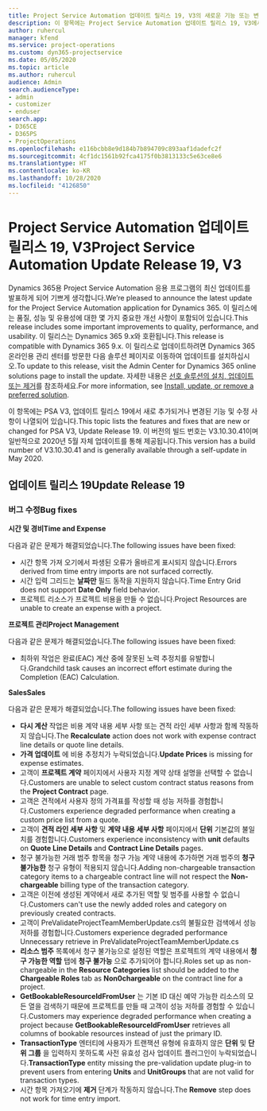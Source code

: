 ```yaml
---
title: Project Service Automation 업데이트 릴리스 19, V3의 새로운 기능 또는 변경된 기능
description: 이 항목에는 Project Service Automation 업데이트 릴리스 19, V3에서 사용할 수 있는 기능 및 수정 사항이 나열되어 있습니다.
author: ruhercul
manager: kfend
ms.service: project-operations
ms.custom: dyn365-projectservice
ms.date: 05/05/2020
ms.topic: article
ms.author: ruhercul
audience: Admin
search.audienceType:
- admin
- customizer
- enduser
search.app:
- D365CE
- D365PS
- ProjectOperations
ms.openlocfilehash: e116bcbb8e9d184b7b894709c893aaf1dadefc2f
ms.sourcegitcommit: 4cf1dc1561b92fca4175f0b3813133c5e63ce8e6
ms.translationtype: HT
ms.contentlocale: ko-KR
ms.lasthandoff: 10/28/2020
ms.locfileid: "4126850"
---
```

# <a name="project-service-automation-update-release-19-v3"></a><span data-ttu-id="60678-103">Project Service Automation 업데이트 릴리스 19, V3</span><span class="sxs-lookup"><span data-stu-id="60678-103">Project Service Automation Update Release 19, V3</span></span>

<span data-ttu-id="60678-104">Dynamics 365용 Project Service Automation 응용 프로그램의 최신 업데이트를 발표하게 되어 기쁘게 생각합니다.</span><span class="sxs-lookup"><span data-stu-id="60678-104">We’re pleased to announce the latest update for the Project Service Automation application for Dynamics 365.</span></span> <span data-ttu-id="60678-105">이 릴리스에는 품질, 성능 및 유용성에 대한 몇 가지 중요한 개선 사항이 포함되어 있습니다.</span><span class="sxs-lookup"><span data-stu-id="60678-105">This release includes some important improvements to quality, performance, and usability.</span></span> <span data-ttu-id="60678-106">이 릴리스는 Dynamics 365 9.x와 호환됩니다.</span><span class="sxs-lookup"><span data-stu-id="60678-106">This release is compatible with Dynamics 365 9.x.</span></span> <span data-ttu-id="60678-107">이 릴리스로 업데이트하려면 Dynamics 365 온라인용 관리 센터를 방문한 다음 솔루션 페이지로 이동하여 업데이트를 설치하십시오.</span><span class="sxs-lookup"><span data-stu-id="60678-107">To update to this release, visit the Admin Center for Dynamics 365 online solutions page to install the update.</span></span> <span data-ttu-id="60678-108">자세한 내용은 [선호 솔루션의 설치, 업데이트 또는 제거](https://docs.microsoft.com/power-platform/admin/install-remove-preferred-solution)를 참조하세요.</span><span class="sxs-lookup"><span data-stu-id="60678-108">For more information, see [Install, update, or remove a preferred solution](https://docs.microsoft.com/power-platform/admin/install-remove-preferred-solution).</span></span>

<span data-ttu-id="60678-109">이 항목에는 PSA V3, 업데이트 릴리스 19에서 새로 추가되거나 변경된 기능 및 수정 사항이 나열되어 있습니다.</span><span class="sxs-lookup"><span data-stu-id="60678-109">This topic lists the features and fixes that are new or changed for PSA V3, Update Release 19.</span></span> <span data-ttu-id="60678-110">이 버전의 빌드 번호는 V3.10.30.41이며 일반적으로 2020년 5월 자체 업데이트를 통해 제공됩니다.</span><span class="sxs-lookup"><span data-stu-id="60678-110">This version has a build number of V3.10.30.41 and is generally available through a self-update in May 2020.</span></span>

## <a name="update-release-19"></a><span data-ttu-id="60678-111">업데이트 릴리스 19</span><span class="sxs-lookup"><span data-stu-id="60678-111">Update Release 19</span></span>

### <a name="bug-fixes"></a><span data-ttu-id="60678-112">버그 수정</span><span class="sxs-lookup"><span data-stu-id="60678-112">Bug fixes</span></span>

<span data-ttu-id="60678-113">**시간 및 경비**</span><span class="sxs-lookup"><span data-stu-id="60678-113">**Time and Expense**</span></span>

<span data-ttu-id="60678-114">다음과 같은 문제가 해결되었습니다.</span><span class="sxs-lookup"><span data-stu-id="60678-114">The following issues have been fixed:</span></span> 

- <span data-ttu-id="60678-115">시간 항목 가져 오기에서 파생된 오류가 올바르게 표시되지 않습니다.</span><span class="sxs-lookup"><span data-stu-id="60678-115">Errors derived from time entry imports are not surfaced correctly.</span></span>
- <span data-ttu-id="60678-116">시간 입력 그리드는 **날짜만** 필드 동작을 지원하지 않습니다.</span><span class="sxs-lookup"><span data-stu-id="60678-116">Time Entry Grid does not support **Date Only** field behavior.</span></span>
- <span data-ttu-id="60678-117">프로젝트 리소스가 프로젝트 비용을 만들 수 없습니다.</span><span class="sxs-lookup"><span data-stu-id="60678-117">Project Resources are unable to create an expense with a project.</span></span>

<span data-ttu-id="60678-118">**프로젝트 관리**</span><span class="sxs-lookup"><span data-stu-id="60678-118">**Project Management**</span></span>

<span data-ttu-id="60678-119">다음과 같은 문제가 해결되었습니다.</span><span class="sxs-lookup"><span data-stu-id="60678-119">The following issues have been fixed:</span></span> 

-  <span data-ttu-id="60678-120">최하위 작업은 완료(EAC) 계산 중에 잘못된 노력 추정치를 유발합니다.</span><span class="sxs-lookup"><span data-stu-id="60678-120">Grandchild task causes an incorrect effort estimate during the Completion (EAC) Calculation.</span></span>

<span data-ttu-id="60678-121">**Sales**</span><span class="sxs-lookup"><span data-stu-id="60678-121">**Sales**</span></span>

<span data-ttu-id="60678-122">다음과 같은 문제가 해결되었습니다.</span><span class="sxs-lookup"><span data-stu-id="60678-122">The following issues have been fixed:</span></span> 

- <span data-ttu-id="60678-123">**다시 계산** 작업은 비용 계약 내용 세부 사항 또는 견적 라인 세부 사항과 함께 작동하지 않습니다.</span><span class="sxs-lookup"><span data-stu-id="60678-123">The **Recalculate** action does not work with expense contract line details or quote line details.</span></span>
- <span data-ttu-id="60678-124">**가격 업데이트** 에 비용 추정치가 누락되었습니다.</span><span class="sxs-lookup"><span data-stu-id="60678-124">**Update Prices** is missing for expense estimates.</span></span>
-  <span data-ttu-id="60678-125">고객이 **프로젝트 계약** 페이지에서 사용자 지정 계약 상태 설명을 선택할 수 없습니다.</span><span class="sxs-lookup"><span data-stu-id="60678-125">Customers are unable to select custom contract status reasons from the **Project Contract** page.</span></span>
- <span data-ttu-id="60678-126">고객은 견적에서 사용자 정의 가격표를 작성할 때 성능 저하를 경험합니다.</span><span class="sxs-lookup"><span data-stu-id="60678-126">Customers experience degraded performance when creating a custom price list from a quote.</span></span>
- <span data-ttu-id="60678-127">고객이 **견적 라인 세부 사항** 및 **계약 내용 세부 사항** 페이지에서 **단위** 기본값의 불일치를 경험합니다.</span><span class="sxs-lookup"><span data-stu-id="60678-127">Customers experience inconsistency with **unit** defaults on **Quote Line Details** and **Contract Line Details** pages.</span></span>
- <span data-ttu-id="60678-128">청구 불가능한 거래 범주 항목을 청구 가능 계약 내용에 추가하면 거래 범주의 **청구 불가능한** 청구 유형이 적용되지 않습니다.</span><span class="sxs-lookup"><span data-stu-id="60678-128">Adding non-chargeable transaction category items to a chargeable contract line will not respect the **Non-chargeable** billing type of the transaction category.</span></span>
- <span data-ttu-id="60678-129">고객은 이전에 생성된 계약에서 새로 추가된 역할 및 범주를 사용할 수 없습니다.</span><span class="sxs-lookup"><span data-stu-id="60678-129">Customers can't use the newly added roles and category on previously created contracts.</span></span>
- <span data-ttu-id="60678-130">고객이 PreValidateProjectTeamMemberUpdate.cs의 불필요한 검색에서 성능 저하를 경험합니다.</span><span class="sxs-lookup"><span data-stu-id="60678-130">Customers experience degraded performance Unnecessary retrieve in PreValidateProjectTeamMemberUpdate.cs</span></span>
- <span data-ttu-id="60678-131">**리소스 범주** 목록에서 청구 불가능으로 설정된 역할은 프로젝트의 계약 내용에서 **청구 가능한 역할** 탭에 **청구 불가능** 으로 추가되어야 합니다.</span><span class="sxs-lookup"><span data-stu-id="60678-131">Roles set up as non-chargeable in the **Resource Categories** list should be added to the **Chargeable Roles** tab as **Non0chargeable** on the contract line for a project.</span></span>
- <span data-ttu-id="60678-132">**GetBookableResourceIdFromUser** 는 기본 ID 대신 예약 가능한 리소스의 모든 열을 검색하기 때문에 프로젝트를 만들 때 고객이 성능 저하를 경험할 수 있습니다.</span><span class="sxs-lookup"><span data-stu-id="60678-132">Customers may experience degraded performance when creating a project because **GetBookableResourceIdFromUser** retrieves all columns of bookable resources instead of just the primary ID.</span></span>
- <span data-ttu-id="60678-133">**TransactionType** 엔터티에 사용자가 트랜잭션 유형에 유효하지 않은 **단위** 및 **단위 그룹** 을 입력하지 못하도록 사전 유효성 검사 업데이트 플러그인이 누락되었습니다.</span><span class="sxs-lookup"><span data-stu-id="60678-133">**TransactionType** entity missing the pre-validation update plug-in to prevent users from entering **Units** and **UnitGroups** that are not valid for transaction types.</span></span>
- <span data-ttu-id="60678-134">시간 항목 가져오기에 **제거** 단계가 작동하지 않습니다.</span><span class="sxs-lookup"><span data-stu-id="60678-134">The **Remove** step does not work for time entry import.</span></span>
